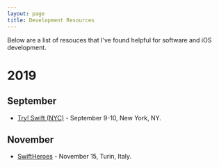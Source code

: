 ```yaml
---
layout: page
title: Development Resources
---
```


Below are a list of resouces that I've found helpful for software and iOS development.

# 2019

## September
* [Try! Swift (NYC)](https://www.tryswift.co/events/2019/nyc/) - September 9-10, New York, NY.

## November
* [SwiftHeroes](https://swiftheroes.com/2019/en) - November 15, Turin, Italy.
